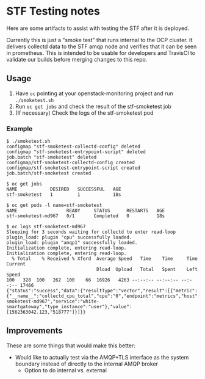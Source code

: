 # STF Testing notes

Here are some artifacts to assist with testing the STF after it is deployed.

Currently this is just a "smoke test" that runs internal to the OCP cluster. It
delivers collectd data to the STF amqp node and verifies that it can be seen in
prometheus. This is intended to be usable for developers and TravisCI to
validate our builds before merging changes to this repo.

## Usage

1. Have `oc` pointing at your openstack-monitoring project and run `./smoketest.sh`
1. Run `oc get jobs` and check the result of the stf-smoketest job
1. (If necessary) Check the logs of the stf-smoketest pod

### Example

```
$ ./smoketest.sh
configmap "stf-smoketest-collectd-config" deleted
configmap "stf-smoketest-entrypoint-script" deleted
job.batch "stf-smoketest" deleted
configmap/stf-smoketest-collectd-config created
configmap/stf-smoketest-entrypoint-script created
job.batch/stf-smoketest created

$ oc get jobs
NAME            DESIRED   SUCCESSFUL   AGE
stf-smoketest   1         1            18s

$ oc get pods -l name=stf-smoketest
NAME                  READY     STATUS      RESTARTS   AGE
stf-smoketest-md967   0/1       Completed   0          18s

$ oc logs stf-smoketest-md967
Sleeping for 3 seconds waiting for collectd to enter read-loop
plugin_load: plugin "cpu" successfully loaded.
plugin_load: plugin "amqp1" successfully loaded.
Initialization complete, entering read-loop.
Initialization complete, entering read-loop.
  % Total    % Received % Xferd  Average Speed   Time    Time     Time  Current
                                 Dload  Upload   Total   Spent    Left  Speed
100   328  100   262  100    66  16926   4263 --:--:-- --:--:-- --:--:-- 17466
{"status":"success","data":{"resultType":"vector","result":[{"metric":{"__name__":"collectd_cpu_total","cpu":"0","endpoint":"metrics","host":"stf-smoketest-md967","service":"white-smartgateway","type_instance":"user"},"value":[1562363042.123,"518777"]}]}}
```

## Improvements

These are some things that would make this better:

* Would like to actually test via the AMQP+TLS interface as the system boundary
  instead of directly to the internal AMQP broker
  * Option to do internal vs. external
